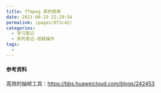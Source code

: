 ```yaml
---
title: ffmpeg 库的使用
date: 2021-08-19 22:29:54
permalink: /pages/0f2c42/
categories:
  - 学习笔记
  - 系列笔记-视频操作
tags:
  - 
---
```



#### 参考资料

高效的抽帧工具：https://bbs.huaweicloud.com/blogs/242453